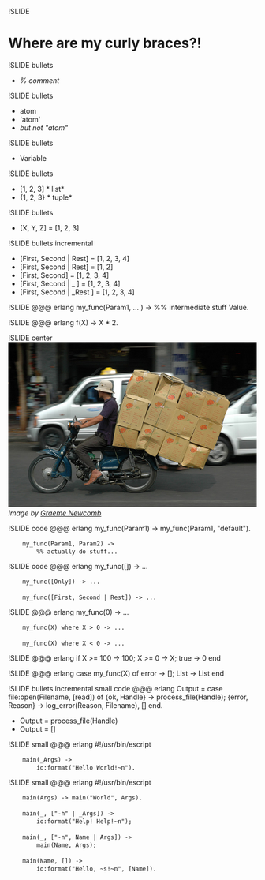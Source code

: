 !SLIDE
# Where are my curly braces?!

!SLIDE bullets
* *% comment*

!SLIDE bullets
* atom
* 'atom'
* <span class="aside">*but not "atom"*</span>

!SLIDE bullets
* Variable

!SLIDE bullets
* [1, 2, 3]  <span class="aside">* list*</span>
* {1, 2, 3}  <span class="aside">* tuple*</span>

!SLIDE bullets
* [X, Y, Z] = [1, 2, 3]

!SLIDE bullets incremental
* [First, Second | Rest] = [1, 2, 3, 4]
* [First, Second | Rest] = [1, 2]
* <span class="error">[First, Second] = [1, 2, 3, 4]</span>
* [First, Second | _ ] = [1, 2, 3, 4]
* [First, Second | _Rest ] = [1, 2, 3, 4]

!SLIDE
    @@@ erlang
        my_func(Param1, ... ) ->
            %% intermediate stuff
            Value.

!SLIDE
    @@@ erlang
        f(X) -> X * 2.

!SLIDE center
![Overload](overload.jpg)
<span class="credit">*Image by [Graeme Newcomb](http://www.flickr.com/photos/graemenewcomb/)*</span>

!SLIDE code
    @@@ erlang
        my_func(Param1) ->
            my_func(Param1, "default").

        my_func(Param1, Param2) ->
            %% actually do stuff...

!SLIDE code
    @@@ erlang
        my_func([]) -> ...

        my_func([Only]) -> ...

        my_func([First, Second | Rest]) -> ...

!SLIDE
    @@@ erlang
        my_func(0) -> ...

        my_func(X) where X > 0 -> ...

        my_func(X) where X < 0 -> ...

!SLIDE
    @@@ erlang
        if
            X >= 100 -> 100;
            X >= 0   -> X;
            true     -> 0
        end

!SLIDE
    @@@ erlang
        case my_func(X) of
            error -> [];
            List -> List
        end

!SLIDE bullets incremental small code
    @@@ erlang
        Output = case file:open(Filename, [read]) of
            {ok, Handle} ->
                process_file(Handle);
            {error, Reason} ->
                log_error(Reason, Filename),
                []
        end.
* <span class="aside">Output = process_file(Handle)</span>
* <span class="aside">Output = []</span>

!SLIDE small
    @@@ erlang
        #!/usr/bin/escript

        main(_Args) ->
            io:format("Hello World!~n").

!SLIDE small
    @@@ erlang
        #!/usr/bin/escript

        main(Args) -> main("World", Args).

        main(_, ["-h" | _Args]) ->
            io:format("Help! Help!~n");

        main(_, ["-n", Name | Args]) ->
            main(Name, Args);

        main(Name, []) ->
            io:format("Hello, ~s!~n", [Name]).

